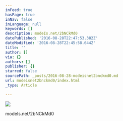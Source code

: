 ```yaml
---
inFeed: true
hasPage: true
inNav: false
inLanguage: null
keywords: []
description: modeIs.net/2bNCkMd0
datePublished: '2016-08-28T22:47:53.382Z'
dateModified: '2016-08-28T22:45:58.644Z'
title: ''
author: []
via: {}
authors: []
publisher: {}
starred: false
sourcePath: _posts/2016-08-28-modeisnet2bnckmd0.md
url: modeisnet2bnckmd0/index.html
_type: Article

---
```

![](https://the-grid-user-content.s3-us-west-2.amazonaws.com/e5a70320-53f0-4cf8-b04c-a109ac9d694c.jpg)

modeIs.net/2bNCkMd0